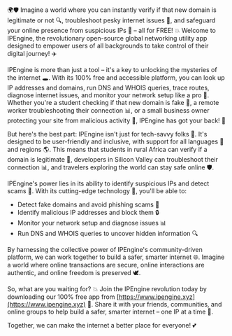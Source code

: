 🌍🛡️ Imagine a world where you can instantly verify if that new domain is legitimate or not 🔍, troubleshoot pesky internet issues 📡, and safeguard your online presence from suspicious IPs 👀 – all for FREE! 💥 Welcome to IPEngine, the revolutionary open-source global networking utility app designed to empower users of all backgrounds to take control of their digital journey! ✈️

IPEngine is more than just a tool – it's a key to unlocking the mysteries of the internet 🕳️. With its 100% free and accessible platform, you can look up IP addresses and domains, run DNS and WHOIS queries, trace routes, diagnose internet issues, and monitor your network setup like a pro 🔧. Whether you're a student checking if that new domain is fake 👀, a remote worker troubleshooting their connection 📊, or a small business owner protecting your site from malicious activity 🚫, IPEngine has got your back! 🤝

But here's the best part: IPEngine isn't just for tech-savvy folks 🔧. It's designed to be user-friendly and inclusive, with support for all languages 💬 and regions 🌎. This means that students in rural Africa can verify if a domain is legitimate 👀, developers in Silicon Valley can troubleshoot their connection 📊, and travelers exploring the world can stay safe online 🛡️.

IPEngine's power lies in its ability to identify suspicious IPs and detect scams 💪. With its cutting-edge technology 🔩, you'll be able to:

* Detect fake domains and avoid phishing scams 👀
* Identify malicious IP addresses and block them 🔒
* Monitor your network setup and diagnose issues 📊
* Run DNS and WHOIS queries to uncover hidden information 🔍

By harnessing the collective power of IPEngine's community-driven platform, we can work together to build a safer, smarter internet 🌐. Imagine a world where online transactions are secure, online interactions are authentic, and online freedom is preserved 🕊️.

So, what are you waiting for? 💥 Join the IPEngine revolution today by downloading our 100% free app from [https://www.ipengine.xyz](https://www.ipengine.xyz) 🔴. Share it with your friends, communities, and online groups to help build a safer, smarter internet – one IP at a time 🌟.

Together, we can make the internet a better place for everyone! 💕
